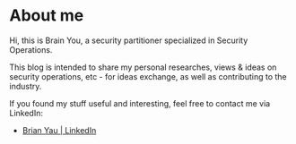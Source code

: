 # About me

Hi, this is Brain You, a security partitioner specialized in Security Operations.

This blog is intended to share my personal researches, views & ideas on security operations, etc - for ideas exchange, as well as contributing to the industry.

If you found my stuff useful and interesting, feel free to contact me via LinkedIn:

- [Brian Yau | LinkedIn](https://www.linkedin.com/in/brianyaucy/)